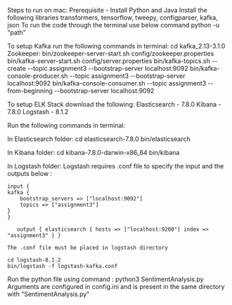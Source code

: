 Steps to run on mac: 
    Prerequisite - Install Python and Java
    Install the following libraries
    transformers, tensorflow, tweepy, configparser, kafka, json
    To run the code through the terminal use below command
    python -u “path”



To setup Kafka run the following commands in terminal:
    cd kafka_2.13-3.1.0 
    Zookeeper: bin/zookeeper-server-start.sh config/zookeeper.properties
    bin/kafka-server-start.sh config/server.properties
    bin/kafka-topics.sh --create --topic assignment3 --bootstrap-server localhost:9092
    bin/kafka-console-producer.sh --topic assignment3 --bootstrap-server localhost:9092
    bin/kafka-console-consumer.sh --topic assignment3 --from-beginning --bootstrap-server localhost:9092


To setup ELK Stack download the following:
Elasticsearch - 7.8.0
Kibana - 7.8.0
Logstash - 8.1.2

Run the following commands in terminal:

In Elasticsearch folder: 
    cd elasticsearch-7.8.0
    bin/elasticsearch

In Kibana folder: 
    cd kibana-7.8.0-darwin-x86_64
    bin/kibana

In Logstash folder: 
Logstash requires .conf file to specify the input and the outputs below :

    input {
    kafka {
        bootstrap_servers => ["localhost:9092"]
        topics => ["assignment3"]
    }
    }

`    output {
    elasticsearch {
        hosts => ["localhost:9200"]
        index => "assignment3"
    }
    } `

    The .conf file must be placed in logstash directory

    cd logstash-8.1.2
    bin/logstash -f logstash-kafka.conf


Run the python file using command : python3 SentimentAnalysis.py
Arguments are configured in config.ini and is present in the same directory with "SentimentAnalysis.py"  
